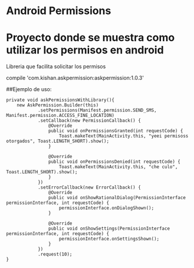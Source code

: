 # Android Permissions

# Proyecto donde se muestra como utilizar los permisos en android

Libreria que facilita solicitar los permisos

compile 'com.kishan.askpermission:askpermission:1.0.3'

##Ejemplo de uso:

    private void askPermissionsWithLibrary(){
        new AskPermission.Builder(this)
                .setPermissions(Manifest.permission.SEND_SMS, Manifest.permission.ACCESS_FINE_LOCATION)
                .setCallback(new PermissionCallback() {
                    @Override
                    public void onPermissionsGranted(int requestCode) {
                        Toast.makeText(MainActivity.this, "yeei permisoss otorgados", Toast.LENGTH_SHORT).show();
                    }

                    @Override
                    public void onPermissionsDenied(int requestCode) {
                        Toast.makeText(MainActivity.this, "che culo", Toast.LENGTH_SHORT).show();
                    }
                })
                .setErrorCallback(new ErrorCallback() {
                    @Override
                    public void onShowRationalDialog(PermissionInterface permissionInterface, int requestCode) {
                        permissionInterface.onDialogShown();
                    }

                    @Override
                    public void onShowSettings(PermissionInterface permissionInterface, int requestCode) {
                        permissionInterface.onSettingsShown();
                    }
                })
                .request(10);
    }